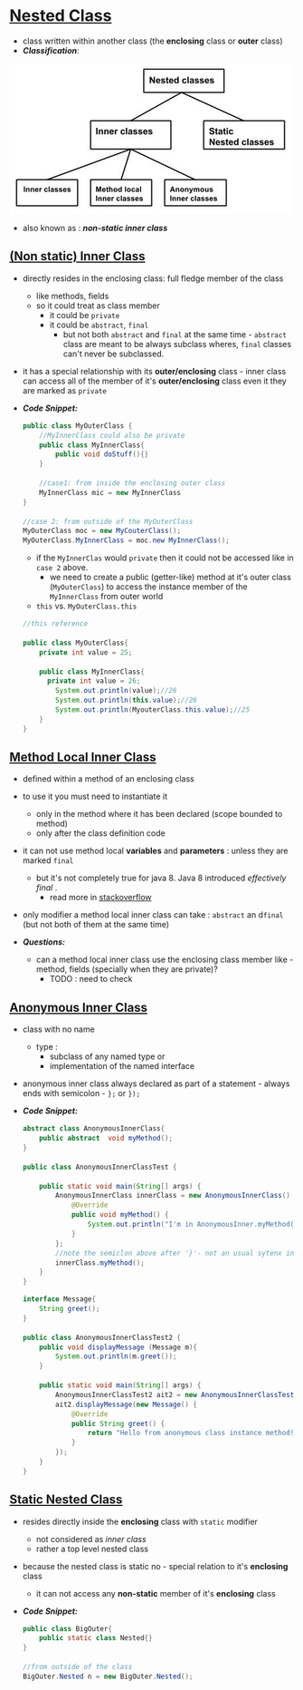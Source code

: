 # <u>Nested Class</u>

- class written within another class  (the **enclosing** class or **outer** class)
- ***Classification***:

![inner_classes](./inner_classes.jpg)

- also known as  : **_non-static inner class_**

## <u>(Non static) Inner Class</u>

 - directly resides in the enclosing class: full fledge member of the class

    - like methods, fields
    - so it could treat as class member
      	- it could be `private`
       - it could be `abstract`, `final`
          - but not both `abstract` and `final` at the same time
            	- `abstract` class are meant to be always subclass wheres, `final` classes can't never be subclassed. 

- it has a special relationship with its **outer/enclosing** class - inner class can access all of the member of it's **outer/enclosing** class even it they are marked as `private` 

- ***Code Snippet:***

  ```java
  public class MyOuterClass {
      //MyInnerClass could also be private
      public class MyInnerClass{
          public void doStuff(){}
      }
      
      //case1: from inside the enclosing outer class
      MyInnerClass mic = new MyInnerClass
  }
  
  //case 2: from outside of the MyOuterClass
  MyOuterClass moc = new MyCouterClass();
  MyOuterClass.MyInnerClass = moc.new MyInnerClass();
  ```

  - if the `MyInnerClas`  would `private` then it could not be accessed like in `case 2` above. 
    - we need to create a public (getter-like) method at it's outer class (`MyOuterClass`) to access the instance member of the `MyInnerClass` from outer world
  - `this` vs. `MyOuterClass.this`

  ```java
  //this reference
  
  public class MyOuterClass{
      private int value = 25;
      
      public class MyInnerClass{
      	private int value = 26;
          System.out.println(value);//26
          System.out.println(this.value);//26
          System.out.println(MyouterClass.this.value);//25
      }
  }
  ```

  

## <u>Method Local Inner Class</u>

- defined within a method of an enclosing class
- to use it you must need to instantiate it 
  - only in the method where it has been declared (scope bounded to method)
  - only after the class definition code

- it can not use method local **variables** and **parameters** : unless they are marked `final`
  - but it's not completely true for java 8. Java 8 introduced *effectively final* .
    - read more in [stackoverflow](https://stackoverflow.com/questions/38291734/accessing-local-variables-from-method-local-inner-class-in-which-we-declare-the)
- only modifier a method local inner class can take : `abstract` an d`final` (but not both of them at the same time)
- ***Questions:***
  - can a method local inner class use the enclosing class member like - method, fields (specially when they are private)?
    - TODO : need to check

## <u>Anonymous Inner Class</u>

- class with no name

  - type : 
    - subclass of any named type or
    - implementation of the named interface

- anonymous inner class always declared as part of a statement - always ends with semicolon  - `};` or `});`

- ***Code Snippet:***

  ```java
  abstract class AnonymousInnerClass{
      public abstract  void myMethod();
  }
  
  public class AnonymousInnerClassTest {
  
      public static void main(String[] args) {
          AnonymousInnerClass innerClass = new AnonymousInnerClass() {
              @Override
              public void myMethod() {
                  System.out.println("I'm in AnonymousInner.myMethod()");
              }
          };
          //note the semiclon above after '}'- not an usual sytenx in java
          innerClass.myMethod();
      }
  }
  ```

  ```java
  interface Message{
      String greet();
  }
  
  public class AnonymousInnerClassTest2 {
      public void displayMessage (Message m){
          System.out.println(m.greet());
      }
  
      public static void main(String[] args) {
          AnonymousInnerClassTest2 ait2 = new AnonymousInnerClassTest2();
          ait2.displayMessage(new Message() {
              @Override
              public String greet() {
                  return "Hello from anonymous class instance method!";
              }
          });
      }
  }
  ```

  

## <u>Static Nested Class</u> 

 - resides directly inside the **enclosing** class with `static` modifier

   	- not considered as *inner class* 
   	- rather a top level nested class

 - because the nested class is static no - special relation to it's **enclosing** class

   	- it can not access any **non-static** member of it's **enclosing** class

 - ***Code Snippet:*** 

   ```java
   public class BigOuter{
       public static class Nested{}
   }
   
   //from outside of the class
   BigOuter.Nested n = new BigOuter.Nested();
   ```

   









